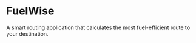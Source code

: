 # FuelWise
A smart routing application that calculates the most fuel-efficient route to your destination.
